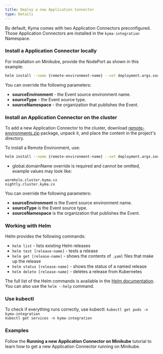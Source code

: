 ```yaml
---
title: Deploy a new Application Connector
type: Details
---
```


By default, Kyma comes with two Application Connectors preconfigured. Those Application Connectors are installed in the `kyma-integration` Namespace.


### Install a Application Connector locally

For installation on Minikube, provide the NodePort as shown in this example:

``` bash
helm install --name {remote-environment-name} --set deployment.args.sourceType=commerce --set global.isLocalEnv=true --set service.externalapi.nodePort=32001 --namespace kyma-integration ./resources/remote-environments
```

You can override the following parameters:

- **sourceEnvironment** - the Event source environment name.
- **sourceType** - the Event source type.
- **sourceNamespace** - the organization that publishes the Event.


### Install an Application Connector on the cluster

To add a new Application Connector to the cluster, download [remote-environments.zip](assets/remote-environments.zip) package, unpack it, and place the content in the project's directory.

To install a Remote Environment, use:
``` bash
helm install --name {remote-environment-name} --set deployment.args.sourceType=commerce --set global.isLocalEnv=false --set global.domainName={domain-name} --namespace kyma-integration ./remote-environments
```

- global.domainName override is required and cannot be omitted, example values may look like:
```
wormhole.cluster.kyma.cx
nightly.cluster.kyma.cx
```

You can override the following parameters:

- **sourceEnvironment** is the Event source environment name.
- **sourceType** is the Event source type.
- **sourceNamespace** is the organization that publishes the Event.

### Working with Helm

Helm provides the following commands:
- `helm list` - lists existing Helm releases
- `helm test [release-name]` - tests a release
- `helm get [release-name]` - shows the contents of `.yaml` files that make up the release
- `helm status [release-name]` - shows the status of a named release
- `helm delete [release-name]` - deletes a release from Kubernetes

The full list of the Helm commands is available in the [Helm documentation](https://docs.helm.sh/helm/).
You can also use the `helm --help` command.

### Use kubectl

To check if everything runs correctly, use kubectl:
`kubectl get pods -n kyma-integration`  
`kubectl get services -n kyma-integration`  

### Examples

Follow the **Running a new Application Connector on Minikube** tutorial to learn how to get a new Application Connector running on Minikube.
